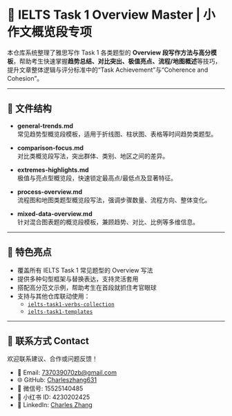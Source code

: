 # 📝 IELTS Task 1 Overview Master | 小作文概览段专项

本仓库系统整理了雅思写作 Task 1 各类题型的 **Overview 段写作方法与高分模板**，帮助考生快速掌握**趋势总结、对比突出、极值亮点、流程/地图概述**等技巧，提升文章整体逻辑与评分标准中的“Task Achievement”与“Coherence and Cohesion”。

---

## 📂 文件结构

- **general-trends.md**  
  常见趋势型概览段模板，适用于折线图、柱状图、表格等时间趋势类题型。
  
- **comparison-focus.md**  
  对比类概览段写法，突出群体、类别、地区之间的差异。
  
- **extremes-highlights.md**  
  极值与亮点型概览段，快速锁定最高点/最低点及显著特征。
  
- **process-overview.md**  
  流程图和地图类题型概览段写法，强调步骤数量、流程方向、整体变化。
  
- **mixed-data-overview.md**  
  针对混合图表题的概览段模板，兼顾趋势、对比、比例等多维信息。

---

## 🎯 特色亮点

- 覆盖所有 IELTS Task 1 常见题型的 Overview 写法
- 提供多种句型框架与替换表达，支持灵活套用
- 搭配高分范文示例，帮助考生在首段就抓住考官眼球
- 支持与其他仓库联动使用：  
  - [`ielts-task1-verbs-collection`](https://github.com/Charleszhang631/ielts-task1-verbs-collection)  
  - [`ielts-task1-templates`](https://github.com/Charleszhang631/ielts-task1-templates)

---

## 📮 联系方式 Contact

欢迎联系建议、合作或问题反馈！

- 📧 Email: [737039070zb@gmail.com](mailto:737039070zb@gmail.com)
- 🌐 GitHub: [Charleszhang631](https://github.com/Charleszhang631)
- 💬 微信号: 15525140485
- 📕 小红书 ID: 4230202425
- 🔗 LinkedIn: [Charles Zhang](https://www.linkedin.com/in/charles-zhang-9606a2246/)
